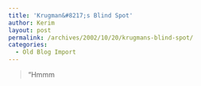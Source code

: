 ```yaml
---
title: 'Krugman&#8217;s Blind Spot'
author: Kerim
layout: post
permalink: /archives/2002/10/20/krugmans-blind-spot/
categories:
  - Old Blog Import
---
```


>   &#8220;Hmmm 
>   

>   
>  